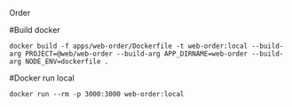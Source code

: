 Order

#Build docker

```
docker build -f apps/web-order/Dockerfile -t web-order:local --build-arg PROJECT=@web/web-order --build-arg APP_DIRNAME=web-order --build-arg NODE_ENV=dockerfile .
```

#Docker run local

```
docker run --rm -p 3000:3000 web-order:local
```
